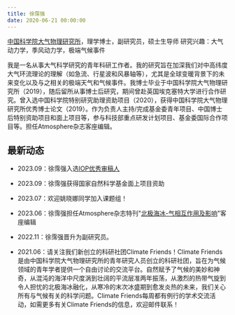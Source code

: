 ```yaml
---
title: 徐霈强 
date: 2020-06-21 00:00:00
---
```

[中国科学院大气物理研究所](http://www.iap.ac.cn/)，理学博士，副研究员，硕士生导师
研究兴趣：大气动力学，季风动力学，极端气候事件

我是一名从事大气科学研究的青年科研工作者。我的研究旨在加深我们对中高纬度大气环流理论的理解（如急流、行星波和风暴轴等），尤其是全球变暖背景下的未来变化以及与之相关的极端天气和气候事件。我博士毕业于中国科学院大气物理研究所（2019），随后留所从事博士后研究，期间曾赴英国埃克塞特大学进行合作研究。曾入选中国科学院特别研究助理资助项目（2020），获得中国科学院大气物理研究所优秀博士论文（2019）。作为负责人主持/完成基金委青年项目、中国博士后特别资助项目和面上项目等，参与科技部重点研发计划项目、基金委国际合作项目等。担任Atmosphere杂志客座编辑。

## 最新动态

- 2023.09：徐霈强入选[IOP优秀审稿人](https://accreditations.ioppublishing.org/ce288510-4238-420a-870b-e4b549fd4134#gs.50kyb9)

- 2023.09：徐霈强获得国家自然科学基金面上项目资助

- 2023.07：欢迎姚晓娜同学加入课题组！

- 2023.06：徐霈强担任Atmosphere杂志特刊"[北极海冰-气相互作用及影响](https://www.mdpi.com/journal/atmosphere/special_issues/SA29V8X5NR)"客座编辑

- 2022.11：徐霈强晋升为副研究员。

- 2021.06：请关注我们新创立的科研社团Climate Friends！Climate Friends是由中国科学院大气物理研究所的青年研究人员创立的科研社团，旨在为气候领域的青年学者提供一个自由讨论的交流平台。自然赋予了气候的美妙和神奇，从混沌的海洋中尺度涡到壮阔的平流层准两年振荡，从激烈的热带气旋到令人担忧的北极海冰融化，从寒冷的末次冰盛期到愈发炎热的未来，我们关心所有与气候有关的科学问题。Climate Friends每周都有例行的学术交流活动，如需更多有关Climate Friends的信息，欢迎邮件联系！


